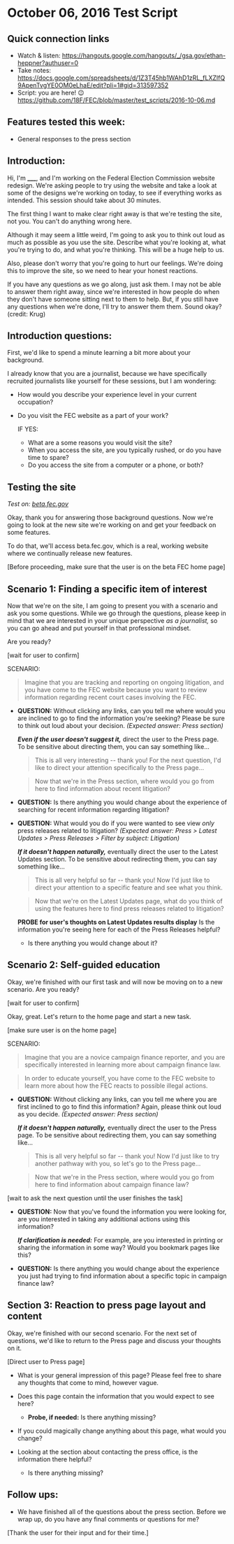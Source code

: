 # October 06, 2016 Test Script

## Quick connection links

- Watch & listen: <https://hangouts.google.com/hangouts/_/gsa.gov/ethan-heppner?authuser=0>
- Take notes: <https://docs.google.com/spreadsheets/d/1Z3T45hb1WAhD1zRL_fLXZlfQ9ApenTvgYE0OM0eLhaE/edit?pli=1#gid=313597352>
- Script: you are here! :wink: <https://github.com/18F/FEC/blob/master/test_scripts/2016-10-06.md>

## Features tested this week:

- General responses to the press section

## Introduction:

Hi, I'm **___**, and I'm working on the Federal Election Commission website redesign. We're asking people to try using the website and take a look at some of the designs we're working on today, to see if everything works as intended. This session should take about 30 minutes.

The first thing I want to make clear right away is that we're testing the site, not you. You can't do anything wrong here.

Although it may seem a little weird, I'm going to ask you to think out loud as much as possible as you use the site. Describe what you're looking at, what you're trying to do, and what you're thinking. This will be a huge help to us.

Also, please don't worry that you're going to hurt our feelings. We're doing this to improve the site, so we need to hear your honest reactions.

If you have any questions as we go along, just ask them. I may not be able to answer them right away, since we're interested in how people do when they don't have someone sitting next to them to help. But, if you still have any questions when we're done, I'll try to answer them them. Sound okay? (credit: Krug)

## Introduction questions:
First, we'd like to spend a minute learning a bit more about your background.

I already know that you are a journalist, because we have specifically recruited journalists like yourself for these sessions, but I am wondering:

- How would you describe your experience level in your current occupation?

- Do you visit the FEC website as a part of your work?

   IF YES:
   - What are a some reasons you would visit the site?
   - When you access the site, are you typically rushed, or do you have time to spare?
   - Do you access the site from a computer or a phone, or both?

## Testing the site
_Test on: [beta.fec.gov](https://beta.fec.gov)_

Okay, thank you for answering those background questions. Now we're going to look at the new site we're working on and get your feedback on some features.

To do that, we'll access beta.fec.gov, which is a real, working website where we continually release new features.

[Before proceeding, make sure that the user is on the beta FEC home page]

## Scenario 1: Finding a specific item of interest

Now that we're on the site, I am going to present you with a scenario and ask you some questions. While we go through the questions, please keep in mind that we are interested in your unique perspective _as a journalist,_ so you can go ahead and put yourself in that professional mindset.

Are you ready?

[wait for user to confirm]

SCENARIO:
> Imagine that you are tracking and reporting on ongoing litigation, and you have come to the FEC website because you want to review information regarding recent court cases involving the FEC.

- **QUESTION:** Without clicking any links, can you tell me where would you are inclined to go to find the information you're seeking? Please be sure to think out loud about your decision. _(Expected answer: Press section)_

    **_Even if the user doesn't suggest it,_** direct the user to the Press page. To be sensitive about directing them, you can say something like...

    >This is all very interesting -- thank you! For the next question, I'd like to direct your attention specifically to the Press page...

    > Now that we're in the Press section, where would you go from here to find information about recent litigation?

- **QUESTION:** Is there anything you would change about the experience of searching for recent information regarding litigation?

- **QUESTION:** What would you do if you were wanted to see view _only_ press releases related to litigation? _(Expected answer: Press > Latest Updates > Press Releases > Filter by subject: Litigation)_

    **_If it doesn't happen naturally,_** eventually direct the user to the Latest Updates section. To be sensitive about redirecting them, you can say something like...

    >This is all very helpful so far -- thank you! Now I'd just like to direct your attention to a specific feature and see what you think.

    > Now that we're on the Latest Updates page, what do you think of using the features here to find press releases related to litigation?

    **PROBE for user's thoughts on Latest Updates results display** Is the information you're seeing here for each of the Press Releases helpful?

    - Is there anything you would change about it?


## Scenario 2: Self-guided education

Okay, we're finished with our first task and will now be moving on to a new scenario. Are you ready?

[wait for user to confirm]

Okay, great. Let's return to the home page and start a new task.

[make sure user is on the home page]

SCENARIO:
> Imagine that you are a novice campaign finance reporter, and you are specifically interested in learning more about campaign finance law.

> In order to educate yourself, you have come to the FEC website to learn more about how the FEC reacts to possible illegal actions.

- **QUESTION:** Without clicking any links, can you tell me where you are first inclined to go to find this information? Again, please think out loud as you decide. _(Expected answer: Press section)_

    **_If it doesn't happen naturally,_** eventually direct the user to the Press page. To be sensitive about redirecting them, you can say something like...

    >This is all very helpful so far -- thank you! Now I'd just like to try another pathway with you, so let's go to the Press page...

    > Now that we're in the Press section, where would you go from here to find information about campaign finance law?

[wait to ask the next question until the user finishes the task]

- **QUESTION:** Now that you've found the information you were looking for, are you interested in taking any additional actions using this information?

    **_If clarification is needed:_** For example, are you interested in printing or sharing the information in some way? Would you bookmark pages like this?

- **QUESTION:** Is there anything you would change about the experience you just had trying to find information about a specific topic in campaign finance law?

## Section 3: Reaction to press page layout and content

Okay, we're finished with our second scenario. For the next set of questions, we'd like to return to the Press page and discuss your thoughts on it.

[Direct user to Press page]

- What is your general impression of this page? Please feel free to share any thoughts that come to mind, however vague.

- Does this page contain the information that you would expect to see here?

   - **Probe, if needed:** Is there anything missing?


- If you could magically change anything about this page, what would you change?

- Looking at the section about contacting the press office, is the information there helpful?
    - Is there anything missing?


## Follow ups:
- We have finished all of the questions about the press section. Before we wrap up, do you have any final comments or questions for me?

[Thank the user for their input and for their time.]

